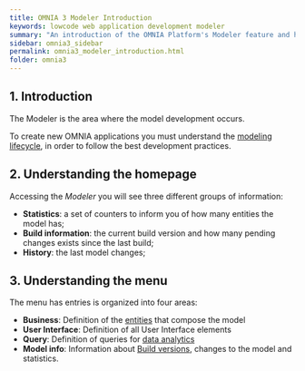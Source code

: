 ```yaml
---
title: OMNIA 3 Modeler Introduction
keywords: lowcode web application development modeler
summary: "An introduction of the OMNIA Platform's Modeler feature and how it will help you build better web applications."
sidebar: omnia3_sidebar
permalink: omnia3_modeler_introduction.html
folder: omnia3
---
```


## 1. Introduction

The Modeler is the area where the model development occurs.

To create new OMNIA applications you must understand the [modeling lifecycle](omnia3_modeler_lifecycle.html), in order to follow the best development practices.

## 2. Understanding the homepage

Accessing the _Modeler_ you will see three different groups of information:

- **Statistics**: a set of counters to inform you of how many entities the model has;
- **Build information**: the current build version and how many pending changes exists since the last build;
- **History**: the last model changes;

## 3. Understanding the menu

The menu has entries is organized into four areas:

- **Business**: Definition of the [entities](omnia3_modeler_entities.html) that compose the model
- **User Interface**: Definition of all User Interface elements
- **Query**: Definition of queries for [data analytics](omnia3_modeler_datavisualization.html)
- **Model info**: Information about [Build versions](omnia3_modeler_lifecycle.html), changes to the model and statistics.
